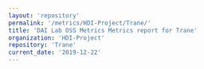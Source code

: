 ```yaml
---
layout: 'repository'
permalink: '/metrics/HDI-Project/Trane/'
title: 'DAI Lab OSS Metrics Metrics report for Trane'
organization: 'HDI-Project'
repository: 'Trane'
current_date: '2019-12-22'
---
```

